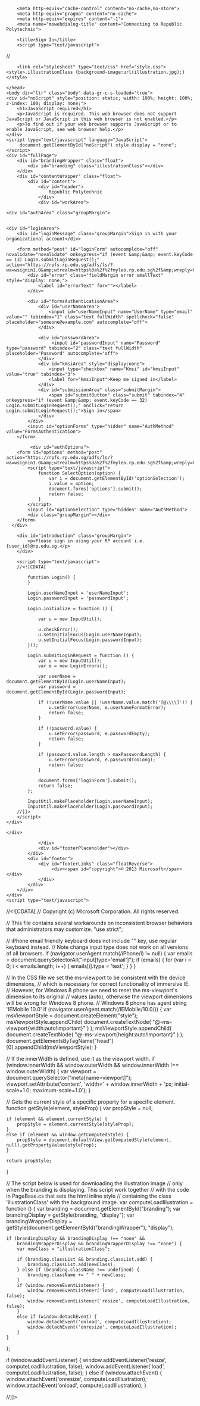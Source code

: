 <!DOCTYPE html>
<!-- saved from url=(0157)https://rpfs.rp.edu.sg/adfs/ls/?wa=wsignin1.0&wtrealm=https%3a%2f%2fmyleo.rp.edu.sg%2f&wreply=https%3a%2f%2fmyleo.rp.edu.sg%2fCoreBase%2fLogin%2fADFSPreLogin -->
<html lang="en" class="gr__rpfs_rp_edu_sg"><head><meta http-equiv="Content-Type" content="text/html; charset=UTF-8">
        <meta http-equiv="X-UA-Compatible" content="IE=10.000">
        <meta name="viewport" content="width=device-width, initial-scale=1.0, maximum-scale=1.0, user-scalable=no">
        
        <meta http-equiv="cache-control" content="no-cache,no-store">
        <meta http-equiv="pragma" content="no-cache">
        <meta http-equiv="expires" content="-1">
        <meta name="mswebdialog-title" content="Connecting to Republic Polytechnic">

        <title>Sign In</title>
        <script type="text/javascript">
//<![CDATA[
function LoginErrors(){this.userNameFormatError = 'Enter your user ID in the format \u0026quot;domain\\user\u0026quot; or \u0026quot;user@domain\u0026quot;.'; this.passwordEmpty = 'Enter your password.'; this.passwordTooLong = 'Password must be shorter than 128 characters.';}; var maxPasswordLength = 128;
//]]>
</script>

<script type="text/javascript">
//<![CDATA[
// Copyright (c) Microsoft Corporation.  All rights reserved.
function InputUtil(errTextElementID, errDisplayElementID) {

    if (!errTextElementID)  errTextElementID = 'errorText'; 
    if (!errDisplayElementID)  errDisplayElementID = 'error'; 

    this.hasFocus = false;
    this.errLabel = document.getElementById(errTextElementID);
    this.errDisplay = document.getElementById(errDisplayElementID);
};
InputUtil.prototype.canDisplayError = function () {
    return this.errLabel && this.errDisplay;
}
InputUtil.prototype.checkError = function () {
    if (!this.canDisplayError){
        throw new Error ('Error element not present');
    }
    if (this.errLabel && this.errLabel.innerHTML) {
        this.errDisplay.style.display = '';        
        var cause = this.errLabel.getAttribute('for');
        if (cause) {
            var causeNode = document.getElementById(cause);
            if (causeNode && causeNode.value) {
                causeNode.focus();
                this.hasFocus = true;
            }
        }
    }
    else {
        this.errDisplay.style.display = 'none';
    }
};
InputUtil.prototype.setInitialFocus = function (input) {
    if (this.hasFocus) return;
    var node = document.getElementById(input);
    if (node) {
        if ((/^\s*$/).test(node.value)) {
            node.focus();
            this.hasFocus = true;
        }
    }
};
InputUtil.prototype.setError = function (input, errorMsg) {
    if (!this.canDisplayError) {
        throw new Error('Error element not present');
    }
    input.focus();

    if (errorMsg) {
        this.errLabel.innerHTML = errorMsg;
    }
    this.errLabel.setAttribute('for', input.id);
    this.errDisplay.style.display = '';
};
InputUtil.makePlaceholder = function (input) {
    var ua = navigator.userAgent;

    if (ua != null && 
        (ua.match(/MSIE 9.0/) != null || 
         ua.match(/MSIE 8.0/) != null ||
         ua.match(/MSIE 7.0/) != null)) {
        var node = document.getElementById(input);
        if (node) {
            var placeholder = node.getAttribute("placeholder");
            if (placeholder != null && placeholder != '') {
                var label = document.createElement('input');
                label.type = "text";
                label.value = placeholder;
                label.readOnly = true;
                label.style.position = 'absolute';
                label.style.borderColor = 'transparent';
                label.className = node.className + ' hint';
                label.tabIndex = -1;
                label.onfocus = function () { this.nextSibling.focus(); };

                node.style.position = 'relative';
                node.parentNode.style.position = 'relative';
                node.parentNode.insertBefore(label, node);
                node.onkeyup = function () { InputUtil.showHint(this); };
                node.onblur = function () { InputUtil.showHint(this); };
                node.style.background = 'transparent';

                node.setAttribute("placeholder", "");
                InputUtil.showHint(node);
            }
        }
    }
};
InputUtil.focus = function (inputField) {
    var node = document.getElementById(inputField);
    if (node) node.focus();
};
InputUtil.hasClass = function(node, clsName) {
    return node.className.match(new RegExp('(\\s|^)' + clsName + '(\\s|$)'));
};
InputUtil.addClass = function(node, clsName) {
    if (!this.hasClass(node, clsName)) node.className += " " + clsName;
};
InputUtil.removeClass = function(node, clsName) {
    if (this.hasClass(node, clsName)) {
        var reg = new RegExp('(\\s|^)' + clsName + '(\\s|$)');
        node.className = node.className.replace(reg, ' ');
    }
};
InputUtil.showHint = function (node, gotFocus) {
    if (node.value && node.value != '') {
        node.previousSibling.style.display = 'none';
    }
    else {
        node.previousSibling.style.display = '';
    }
};
//]]>
</script>


        
        <link rel="stylesheet" type="text/css" href="style.css"><style>.illustrationClass {background-image:url(illustration.jpg);}</style>

    </head>
    <body dir="ltr" class="body" data-gr-c-s-loaded="true">
    <div id="noScript" style="position: static; width: 100%; height: 100%; z-index: 100; display: none;">
        <h1>JavaScript required</h1>
        <p>JavaScript is required. This web browser does not support JavaScript or JavaScript in this web browser is not enabled.</p>
        <p>To find out if your web browser supports JavaScript or to enable JavaScript, see web browser help.</p>
    </div>
    <script type="text/javascript" language="JavaScript">
         document.getElementById("noScript").style.display = "none";
    </script>
    <div id="fullPage">
        <div id="brandingWrapper" class="float">
            <div id="branding" class="illustrationClass"></div>
        </div>
        <div id="contentWrapper" class="float">
            <div id="content">
                <div id="header">
                    Republic Polytechnic
                </div>
                <div id="workArea">
                    
    <div id="authArea" class="groupMargin">
        
        
    <div id="loginArea">        
        <div id="loginMessage" class="groupMargin">Sign in with your organizational account</div>

        <form method="post" id="loginForm" autocomplete="off" novalidate="novalidate" onkeypress="if (event &amp;&amp; event.keyCode == 13) Login.submitLoginRequest();" action="https://rpfs.rp.edu.sg/adfs/ls/?wa=wsignin1.0&amp;wtrealm=https%3a%2f%2fmyleo.rp.edu.sg%2f&amp;wreply=https%3a%2f%2fmyleo.rp.edu.sg%2fCoreBase%2fLogin%2fADFSPreLogin">
            <div id="error" class="fieldMargin error smallText" style="display: none;">
                <label id="errorText" for=""></label>
            </div>

            <div id="formsAuthenticationArea">
                <div id="userNameArea">
                    <input id="userNameInput" name="UserName" type="email" value="" tabindex="1" class="text fullWidth" spellcheck="false" placeholder="someone@example.com" autocomplete="off">     
                </div>

                <div id="passwordArea">
                     <input id="passwordInput" name="Password" type="password" tabindex="2" class="text fullWidth" placeholder="Password" autocomplete="off">                                   
                </div>
                <div id="kmsiArea" style="display:none">
                    <input type="checkbox" name="Kmsi" id="kmsiInput" value="true" tabindex="3">
                    <label for="kmsiInput">Keep me signed in</label>
                </div>
                <div id="submissionArea" class="submitMargin">
                    <span id="submitButton" class="submit" tabindex="4" onkeypress="if (event &amp;&amp; event.keyCode == 32) Login.submitLoginRequest();" onclick="return Login.submitLoginRequest();">Sign in</span>
                </div>
            </div>
            <input id="optionForms" type="hidden" name="AuthMethod" value="FormsAuthentication">
        </form>

             <div id="authOptions">
        <form id="options" method="post" action="https://rpfs.rp.edu.sg/adfs/ls/?wa=wsignin1.0&amp;wtrealm=https%3a%2f%2fmyleo.rp.edu.sg%2f&amp;wreply=https%3a%2f%2fmyleo.rp.edu.sg%2fCoreBase%2fLogin%2fADFSPreLogin">
            <script type="text/javascript">
                function SelectOption(option) {
                    var i = document.getElementById('optionSelection');
                    i.value = option;
                    document.forms['options'].submit();
                    return false;
                }
            </script>
            <input id="optionSelection" type="hidden" name="AuthMethod">
            <div class="groupMargin"></div>
        </form>
      </div>

        <div id="introduction" class="groupMargin">
            <p>Please sign in using your RP account i.e. {user_id}@rp.edu.sg.</p>                     
        </div>

        <script type="text/javascript">
        //<![CDATA[

            function Login() {
            }

            Login.userNameInput = 'userNameInput';
            Login.passwordInput = 'passwordInput';

            Login.initialize = function () {

                var u = new InputUtil();

                u.checkError();
                u.setInitialFocus(Login.userNameInput);
                u.setInitialFocus(Login.passwordInput);
            }();

            Login.submitLoginRequest = function () { 
                var u = new InputUtil();
                var e = new LoginErrors();

                var userName = document.getElementById(Login.userNameInput);
                var password = document.getElementById(Login.passwordInput);

                if (!userName.value || !userName.value.match('[@\\\\]')) {
                    u.setError(userName, e.userNameFormatError);
                    return false;
                }

                if (!password.value) {
                    u.setError(password, e.passwordEmpty);
                    return false;
                }

                if (password.value.length > maxPasswordLength) {
                    u.setError(password, e.passwordTooLong);
                    return false;
                }

                document.forms['loginForm'].submit();
                return false;
            };

            InputUtil.makePlaceholder(Login.userNameInput);
            InputUtil.makePlaceholder(Login.passwordInput);
        //]]>
        </script>
    </div>

    </div>

                </div>
                <div id="footerPlaceholder"></div>
            </div>
            <div id="footer">
                <div id="footerLinks" class="floatReverse">
                     <div><span id="copyright">© 2013 Microsoft</span></div>
                </div>
            </div>
        </div> 
    </div>
    <script type="text/javascript">
//<![CDATA[
// Copyright (c) Microsoft Corporation.  All rights reserved.

// This file contains several workarounds on inconsistent browser behaviors that administrators may customize.
"use strict";

// iPhone email friendly keyboard does not include "\" key, use regular keyboard instead.
// Note change input type does not work on all versions of all browsers.
if (navigator.userAgent.match(/iPhone/i) != null) {
    var emails = document.querySelectorAll("input[type='email']");
    if (emails) {
        for (var i = 0; i < emails.length; i++) {
            emails[i].type = 'text';
        }
    }
}

// In the CSS file we set the ms-viewport to be consistent with the device dimensions, 
// which is necessary for correct functionality of immersive IE. 
// However, for Windows 8 phone we need to reset the ms-viewport's dimension to its original
// values (auto), otherwise the viewport dimensions will be wrong for Windows 8 phone.
// Windows 8 phone has agent string 'IEMobile 10.0'
if (navigator.userAgent.match(/IEMobile\/10\.0/)) {
    var msViewportStyle = document.createElement("style");
    msViewportStyle.appendChild(
        document.createTextNode(
            "@-ms-viewport{width:auto!important}"
        )
    );
    msViewportStyle.appendChild(
        document.createTextNode(
            "@-ms-viewport{height:auto!important}"
        )
    );
    document.getElementsByTagName("head")[0].appendChild(msViewportStyle);
}

// If the innerWidth is defined, use it as the viewport width.
if (window.innerWidth && window.outerWidth && window.innerWidth !== window.outerWidth) {
    var viewport = document.querySelector("meta[name=viewport]");
    viewport.setAttribute('content', 'width=' + window.innerWidth + 'px; initial-scale=1.0; maximum-scale=1.0');
}

// Gets the current style of a specific property for a specific element.
function getStyle(element, styleProp) {
    var propStyle = null;

    if (element && element.currentStyle) {
        propStyle = element.currentStyle[styleProp];
    }
    else if (element && window.getComputedStyle) {
        propStyle = document.defaultView.getComputedStyle(element, null).getPropertyValue(styleProp);
    }

    return propStyle;
}

// The script below is used for downloading the illustration image 
// only when the branding is displaying. This script work together
// with the code in PageBase.cs that sets the html inline style
// containing the class 'illustrationClass' with the background image.
var computeLoadIllustration = function () {
    var branding = document.getElementById("branding");
    var brandingDisplay = getStyle(branding, "display");
    var brandingWrapperDisplay = getStyle(document.getElementById("brandingWrapper"), "display");

    if (brandingDisplay && brandingDisplay !== "none" &&
        brandingWrapperDisplay && brandingWrapperDisplay !== "none") {
        var newClass = "illustrationClass";

        if (branding.classList && branding.classList.add) {
            branding.classList.add(newClass);
        } else if (branding.className !== undefined) {
            branding.className += " " + newClass;
        }
        if (window.removeEventListener) {
            window.removeEventListener('load', computeLoadIllustration, false);
            window.removeEventListener('resize', computeLoadIllustration, false);
        }
        else if (window.detachEvent) {
            window.detachEvent('onload', computeLoadIllustration);
            window.detachEvent('onresize', computeLoadIllustration);
        }
    }
};

if (window.addEventListener) {
    window.addEventListener('resize', computeLoadIllustration, false);
    window.addEventListener('load', computeLoadIllustration, false);
}
else if (window.attachEvent) {
    window.attachEvent('onresize', computeLoadIllustration);
    window.attachEvent('onload', computeLoadIllustration);
}

//]]>
</script>


    
 

</body></html>
